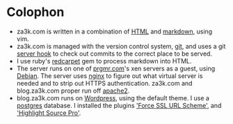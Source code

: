 Colophon
========

- za3k.com is written in a combination of [HTML](https://en.wikipedia.org/wiki/HTML) and [markdown](https://daringfireball.net/projects/markdown/syntax), using vim.
- za3k.com is managed with the version control system, [git](https://git-scm.com/book/en/v2), and uses a git [server hook](https://git-scm.com/book/en/v2/Customizing-Git-Git-Hooks#Server-Side-Hooks) to check out commits to the correct place to be served.
- I use ruby's [redcarpet](https://github.com/vmg/redcarpet) gem to process markdown into HTML.
- The server runs on one of [prgmr.com](https://prgmr.com)'s xen servers as a guest, using [Debian](https://www.debian.org/). The server uses [nginx](https://nginx.org/) to figure out what virtual server is needed and to strip out HTTPS authentication. za3k.com and blog.za3k.com proper run off [apache2](https://httpd.apache.org/).
- blog.za3k.com runs on [Wordpress](https://wordpress.org/), using the default theme. I use a [postgres](https://www.postgresql.org/) database. I installed the plugins ['Force SSL URL Scheme'](https://gist.github.com/webaware/4688802), and ['Highlight Source Pro'](https://wordpress.org/plugins/highlight-source-pro/).
